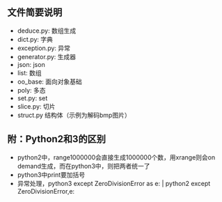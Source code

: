 ## 文件简要说明
- deduce.py: 数组生成
- dict.py: 字典
- exception.py: 异常
- generator.py: 生成器
- json: json
- list: 数组
- oo_base: 面向对象基础
- poly: 多态
- set.py: set
- slice.py: 切片
- struct.py 结构体（示例为解码bmp图片）
## 附：Python2和3的区别
- python2中，range1000000会直接生成1000000个数，用xrange则会on demand生成，而在python3中，则把两者统一了
- python3中print要加括号
- 异常处理，python3 except ZeroDivisionError as e: | python2  except ZeroDivisionError,e:
